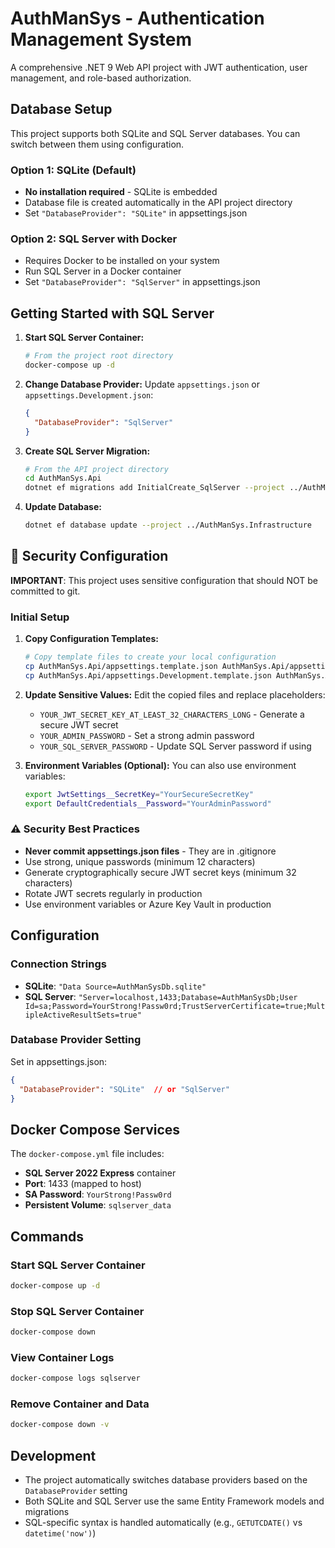 # AuthManSys - Authentication Management System

A comprehensive .NET 9 Web API project with JWT authentication, user management, and role-based authorization.

## Database Setup

This project supports both SQLite and SQL Server databases. You can switch between them using configuration.

### Option 1: SQLite (Default)
- **No installation required** - SQLite is embedded
- Database file is created automatically in the API project directory
- Set `"DatabaseProvider": "SQLite"` in appsettings.json

### Option 2: SQL Server with Docker
- Requires Docker to be installed on your system
- Run SQL Server in a Docker container
- Set `"DatabaseProvider": "SqlServer"` in appsettings.json

## Getting Started with SQL Server

1. **Start SQL Server Container:**
   ```bash
   # From the project root directory
   docker-compose up -d
   ```

2. **Change Database Provider:**
   Update `appsettings.json` or `appsettings.Development.json`:
   ```json
   {
     "DatabaseProvider": "SqlServer"
   }
   ```

3. **Create SQL Server Migration:**
   ```bash
   # From the API project directory
   cd AuthManSys.Api
   dotnet ef migrations add InitialCreate_SqlServer --project ../AuthManSys.Infrastructure
   ```

4. **Update Database:**
   ```bash
   dotnet ef database update --project ../AuthManSys.Infrastructure
   ```

## 🔐 Security Configuration

**IMPORTANT**: This project uses sensitive configuration that should NOT be committed to git.

### Initial Setup

1. **Copy Configuration Templates:**
   ```bash
   # Copy template files to create your local configuration
   cp AuthManSys.Api/appsettings.template.json AuthManSys.Api/appsettings.json
   cp AuthManSys.Api/appsettings.Development.template.json AuthManSys.Api/appsettings.Development.json
   ```

2. **Update Sensitive Values:**
   Edit the copied files and replace placeholders:
   - `YOUR_JWT_SECRET_KEY_AT_LEAST_32_CHARACTERS_LONG` - Generate a secure JWT secret
   - `YOUR_ADMIN_PASSWORD` - Set a strong admin password
   - `YOUR_SQL_SERVER_PASSWORD` - Update SQL Server password if using

3. **Environment Variables (Optional):**
   You can also use environment variables:
   ```bash
   export JwtSettings__SecretKey="YourSecureSecretKey"
   export DefaultCredentials__Password="YourAdminPassword"
   ```

### ⚠️ Security Best Practices

- **Never commit appsettings.json files** - They are in .gitignore
- Use strong, unique passwords (minimum 12 characters)
- Generate cryptographically secure JWT secret keys (minimum 32 characters)
- Rotate JWT secrets regularly in production
- Use environment variables or Azure Key Vault in production

## Configuration

### Connection Strings
- **SQLite**: `"Data Source=AuthManSysDb.sqlite"`
- **SQL Server**: `"Server=localhost,1433;Database=AuthManSysDb;User Id=sa;Password=YourStrong!Passw0rd;TrustServerCertificate=true;MultipleActiveResultSets=true"`

### Database Provider Setting
Set in appsettings.json:
```json
{
  "DatabaseProvider": "SQLite"  // or "SqlServer"
}
```

## Docker Compose Services

The `docker-compose.yml` file includes:
- **SQL Server 2022 Express** container
- **Port**: 1433 (mapped to host)
- **SA Password**: `YourStrong!Passw0rd`
- **Persistent Volume**: `sqlserver_data`

## Commands

### Start SQL Server Container
```bash
docker-compose up -d
```

### Stop SQL Server Container
```bash
docker-compose down
```

### View Container Logs
```bash
docker-compose logs sqlserver
```

### Remove Container and Data
```bash
docker-compose down -v
```

## Development

- The project automatically switches database providers based on the `DatabaseProvider` setting
- Both SQLite and SQL Server use the same Entity Framework models and migrations
- SQL-specific syntax is handled automatically (e.g., `GETUTCDATE()` vs `datetime('now')`)